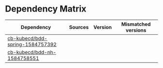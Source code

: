 # Dependency Matrix

Dependency | Sources | Version | Mismatched versions
---------- | ------- | ------- | -------------------
[cb-kubecd/bdd-spring-1584757392](https://github.com/cb-kubecd/bdd-spring-1584757392.git) |  | []() | 
[cb-kubecd/bdd-nh-1584758551](https://github.com/cb-kubecd/bdd-nh-1584758551.git) |  | []() | 
